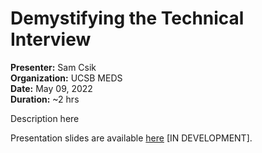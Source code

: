 # Demystifying the Technical Interview
**Presenter:** Sam Csik   
**Organization:** UCSB MEDS  
**Date:** May 09, 2022  
**Duration:** ~2 hrs

Description here

Presentation slides are available [here](https://ucsb-meds.github.io/technical-interviews/#1) [IN DEVELOPMENT].
